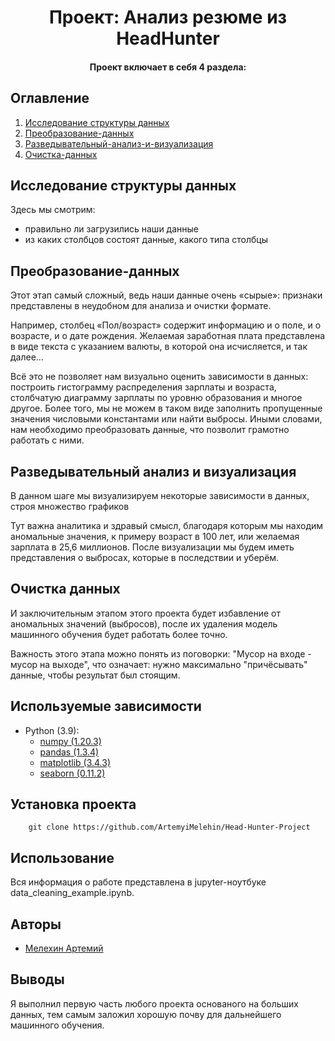 # <center> Проект: Анализ резюме из HeadHunter

#### <center> Проект включает в себя 4 раздела:

## Оглавление
1. [Исследование структуры данных](#Исследование-структуры-данных)
2. [Преобразование-данных](#Преобразование-данных)
3. [Разведывательный-анализ-и-визуализация](#Разведывательный-анализ-и-визуализация)
4. [Очистка-данных](#Очистка-данных)

## Исследование структуры данных
Здесь мы смотрим: 
- правильно ли загрузились наши данные
- из каких столбцов состоят данные, какого типа столбцы

## Преобразование-данных
Этот этап самый сложный, ведь наши данные очень «сырые»: признаки представлены в неудобном для анализа и очистки формате.

Например, столбец «Пол/возраст» содержит информацию и о поле, и о возрасте, и о дате рождения. Желаемая заработная плата представлена в виде текста с указанием валюты, в которой она исчисляется, и так далее…

Всё это не позволяет нам визуально оценить зависимости в данных: построить гистограмму распределения зарплаты и возраста, столбчатую диаграмму зарплаты по уровню образования и многое другое. Более того, мы не можем в таком виде заполнить пропущенные значения числовыми константами или найти выбросы. Иными словами, нам необходимо преобразовать данные, что позволит грамотно работать с ними.

## Разведывательный анализ и визуализация
В данном шаге мы визуализируем некоторые зависимости в данных, строя множество графиков

Тут важна аналитика и здравый смысл, благодаря которым мы находим аномальные значения, к примеру возраст в 100 лет, или желаемая зарплата в 25,6 миллионов.
После визуализации мы будем иметь представления о выбросах, которые в последствии и уберём.

## Очистка данных
И заключительным этапом этого проекта будет избавление от аномальных значений (выбросов), после их удаления модель машинного обучения будет работать более точно.

Важность этого этапа можно понять из поговорки: "Мусор на входе - мусор на выходе", что означает: нужно максимально "причёсывать" данные, чтобы результат был стоящим.

## Используемые зависимости
* Python (3.9):
    * [numpy (1.20.3)](https://numpy.org)
    * [pandas (1.3.4)](https://pandas.pydata.org)
    * [matplotlib (3.4.3)](https://matplotlib.org)
    * [seaborn (0.11.2)](https://seaborn.pydata.org)

## Установка проекта
```
    git clone https://github.com/ArtemyiMelehin/Head-Hunter-Project
```

## Использование
Вся информация о работе представлена в jupyter-ноутбуке data_cleaning_example.ipynb.

## Авторы

* [Мелехин Артемий](https://vk.com/rationality1379)

## Выводы

Я выполнил первую часть любого проекта основаного на больших данных, тем самым заложил хорошую почву для дальнейшего машинного обучения.